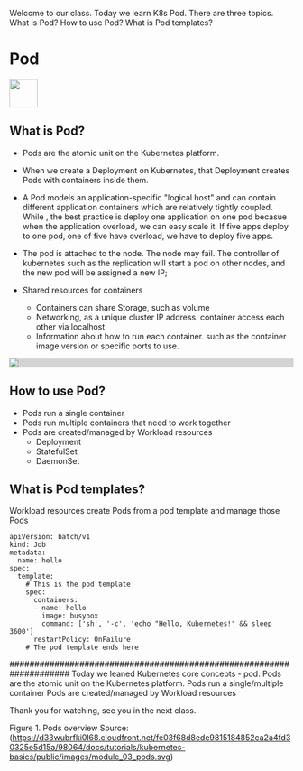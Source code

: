 Welcome to our class. Today we learn K8s Pod. There are three topics.
 What is Pod?
 How to use Pod?
 What is Pod templates?

# Pod 
<image src ="https://github.com/kubernetes/community/blob/master/icons/png/resources/labeled/pod-256.png?raw=true" width="50
">

## What is Pod?
- Pods are the atomic unit on the Kubernetes platform.
- When we create a Deployment on Kubernetes, that Deployment creates Pods with containers inside them.
- A Pod models an application-specific "logical host" and can contain different application containers which are relatively tightly coupled. While , the best practice is deploy one application on one pod becasue when the  application overload, we can easy scale it. If five apps  deploy to one pod, one of five have overload, we have to deploy five apps.
-  The pod is attached to the node. The node may fail. The controller of kubernetes such as the replication will start a pod on other nodes, and the new pod will be assigned a new IP;

- Shared resources for containers
  - Containers can share Storage, such as volume
  - Networking, as a unique cluster IP address. container access each other via localhost
  - Information about how to run each container. such as the container image version or specific ports to use.

<div style="background-color: lightgray;"><img  src ='https://d33wubrfki0l68.cloudfront.net/fe03f68d8ede9815184852ca2a4fd30325e5d15a/98064/docs/tutorials/kubernetes-basics/public/images/module_03_pods.svg' ></div>

## How to use Pod?
- Pods  run a single container  
- Pods  run multiple containers that need to work together
- Pods are created/managed by Workload resources  
   - Deployment
   - StatefulSet
   - DaemonSet

## What is Pod templates?
Workload resources create Pods from a pod template and manage those Pods  
```
apiVersion: batch/v1  
kind: Job
metadata:
  name: hello
spec:
  template:
    # This is the pod template
    spec:
      containers:
      - name: hello
        image: busybox
        command: ['sh', '-c', 'echo "Hello, Kubernetes!" && sleep 3600']
      restartPolicy: OnFailure
    # The pod template ends here
```


####################################################################
Today we leaned Kubernetes core concepts - pod.
Pods are the atomic unit on the Kubernetes platform.
Pods  run a single/multiple container
Pods are created/managed by Workload resources

Thank you for watching, see you in the next class.


Figure 1. Pods overview 
Source:(https://d33wubrfki0l68.cloudfront.net/fe03f68d8ede9815184852ca2a4fd30325e5d15a/98064/docs/tutorials/kubernetes-basics/public/images/module_03_pods.svg)

